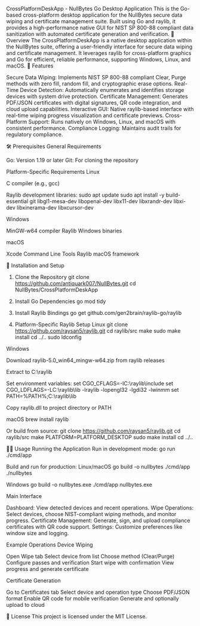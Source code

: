 CrossPlatformDeskApp - NullBytes Go Desktop Application
This is the Go-based cross-platform desktop application for the NullBytes secure data wiping and certificate management suite. Built using Go and raylib, it provides a high-performance native GUI for NIST SP 800-88 compliant data sanitization with automated certificate generation and verification.
🎯 Overview
The CrossPlatformDeskApp is a native desktop application within the NullBytes suite, offering a user-friendly interface for secure data wiping and certificate management. It leverages raylib for cross-platform graphics and Go for efficient, reliable performance, supporting Windows, Linux, and macOS.
🚀 Features

Secure Data Wiping: Implements NIST SP 800-88 compliant Clear, Purge methods with zero fill, random fill, and cryptographic erase options.
Real-Time Device Detection: Automatically enumerates and identifies storage devices with system drive protection.
Certificate Management: Generates PDF/JSON certificates with digital signatures, QR code integration, and cloud upload capabilities.
Interactive GUI: Native raylib-based interface with real-time wiping progress visualization and certificate previews.
Cross-Platform Support: Runs natively on Windows, Linux, and macOS with consistent performance.
Compliance Logging: Maintains audit trails for regulatory compliance.

🛠️ Prerequisites
General Requirements

Go: Version 1.19 or later
Git: For cloning the repository

Platform-Specific Requirements
Linux

C compiler (e.g., gcc)

Raylib development libraries:
sudo apt update
sudo apt install -y build-essential git libgl1-mesa-dev libopenal-dev libx11-dev libxrandr-dev libxi-dev libxinerama-dev libxcursor-dev



Windows

MinGW-w64 compiler
Raylib Windows binaries

macOS

Xcode Command Line Tools
Raylib macOS framework

🚀 Installation and Setup
1. Clone the Repository
git clone https://github.com/antiquark007/NullBytes.git
cd NullBytes/CrossPlatformDeskApp

2. Install Go Dependencies
go mod tidy

3. Install Raylib Bindings
go get github.com/gen2brain/raylib-go/raylib

4. Platform-Specific Raylib Setup
Linux
git clone https://github.com/raysan5/raylib.git
cd raylib/src
make
sudo make install
cd ../..
sudo ldconfig

Windows

Download raylib-5.0_win64_mingw-w64.zip from raylib releases

Extract to C:\raylib

Set environment variables:
set CGO_CFLAGS=-IC:\raylib\include
set CGO_LDFLAGS=-LC:\raylib\lib -lraylib -lopengl32 -lgdi32 -lwinmm
set PATH=%PATH%;C:\raylib\lib


Copy raylib.dll to project directory or PATH


macOS
brew install raylib

Or build from source:
git clone https://github.com/raysan5/raylib.git
cd raylib/src
make PLATFORM=PLATFORM_DESKTOP
sudo make install
cd ../..

🏃‍♂️ Usage
Running the Application
Run in development mode:
go run ./cmd/app

Build and run for production:
Linux/macOS
go build -o nullbytes ./cmd/app
./nullbytes

Windows
go build -o nullbytes.exe ./cmd/app
nullbytes.exe

Main Interface

Dashboard: View detected devices and recent operations.
Wipe Operations: Select devices, choose NIST-compliant wiping methods, and monitor progress.
Certificate Management: Generate, sign, and upload compliance certificates with QR code support.
Settings: Customize preferences like window size and logging.

Example Operations
Device Wiping

Open Wipe tab
Select device from list
Choose method (Clear/Purge)
Configure passes and verification
Start wipe with confirmation
View progress and generate certificate

Certificate Generation

Go to Certificates tab
Select device and operation type
Choose PDF/JSON format
Enable QR code for mobile verification
Generate and optionally upload to cloud

📄 License
This project is licensed under the MIT License.